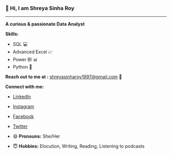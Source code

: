 ### **👋 Hi, I am Shreya Sinha Roy**
---
  
  **A curious & passionate Data Analyst**

  **Skills:**
  - SQL 💻
  - Advanced Excel 📈
  - Power BI 📊
  - Python 🐍

 **Reach out to me at :** shreyasinharoy1997@gmail.com 📧

**Connect with me:**
  
  - [LinkedIn](https://www.linkedin.com/in/shreya-sinha-roy/)
  - [Instagram](https://www.instagram.com/theshreyasinharoy/)
  - [Facebook](https://www.facebook.com/shreya.sinharoy.547) 
  - [Twitter](https://x.com/SinhaRoyShreya)
    
- 😄 **Pronouns:** She/Her
- 😇 **Hobbies:** Elocution, Writing, Reading, Listening to podcasts


<!---
theshreyasinharoy/theshreyasinharoy is a ✨ special ✨ repository because its `README.md` (this file) appears on your GitHub profile.
You can click the Preview link to take a look at your changes.
--->

